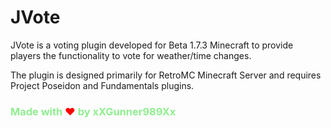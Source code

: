 # JVote

JVote is a voting plugin developed for Beta 1.7.3 Minecraft to provide players the functionality to vote for
weather/time changes.

The plugin is designed primarily for RetroMC Minecraft Server and requires Project Poseidon and Fundamentals plugins.

### <span style="color:lightgreen;font-weight:bold">Made with <span style="color:red">❤</span> by xXGunner989Xx</span>